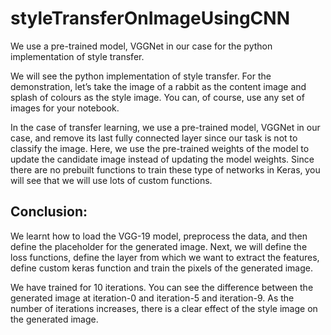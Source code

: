 # styleTransferOnImageUsingCNN
We use a pre-trained model, VGGNet in our case for the python implementation of style transfer.

We will see the python implementation of style transfer. For the demonstration, let’s take the image of a rabbit as the content image and  splash of colours as the style image. You can, of course, use any set of images for your notebook.  

  
In the case of transfer learning, we use a pre-trained model, VGGNet in our case, and remove its last fully connected layer since our task is not to classify the image. Here, we use the pre-trained weights of the model to update the candidate image instead of updating the model weights. Since there are no prebuilt functions to train these type of networks in Keras,  you will see that we will use lots of custom functions.  

## Conclusion:  
We learnt how to load the VGG-19 model, preprocess the data, and then define the placeholder for the generated image.  Next, we will define the loss functions, define the layer from which we want to extract the features, define custom keras function and train the pixels of the generated image.   
  
We have trained for 10 iterations. You can see the difference between the generated image at iteration-0 and iteration-5 and iteration-9. As the number of iterations increases, there is a clear effect of the style image on the generated image.  



